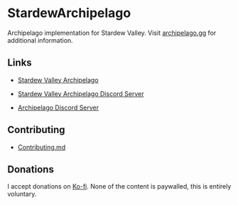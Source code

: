 # StardewArchipelago

Archipelago implementation for Stardew Valley. Visit [archipelago.gg](https://archipelago.gg/) for additional information.

## Links

- [Stardew Valley Archipelago](https://archipelago.gg/games/Stardew%20Valley/info/en)

- [Stardew Valley Archipelago Discord Server](https://discord.gg/vgn7qCxRBW)

- [Archipelago Discord Server](https://discord.gg/8Z65BR2)

## Contributing

- [Contributing.md](./Documentation/Contributing/Contributing.md)

## Donations

I accept donations on [Ko-fi](https://ko-fi.com/kaitokidsvap). None of the content is paywalled, this is entirely voluntary.